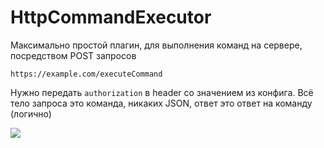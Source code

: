 # HttpCommandExecutor

Максимально простой плагин, для выполнения команд на сервере, посредством POST запросов

```https://example.com/executeCommand```

Нужно передать `authorization` в header со значением из конфига. Всё тело запроса это команда, никаких JSON, ответ это
ответ на команду (логично)

![](./.github/images/screenshot.png)